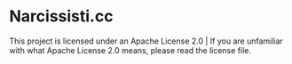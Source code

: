 # Narcissisti.cc
This project is licensed under an Apache License 2.0 | If you are unfamiliar with what Apache License 2.0 means, please read the license file.
